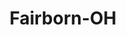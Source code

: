 ---
title: Fairborn-OH
slug: fairborn-oh
f_state:
- cms/state/ohio.md
f_locations:
- cms/payday-loan/cashland-9265.md
- cms/payday-loan/cashland-9329.md
- cms/payday-loan/check-advance-of-ohio-10403.md
- cms/payday-loan/check-exchange-11207.md
- cms/payday-loan/first-america-cash-advance-18279.md
- cms/payday-loan/first-america-cash-advance-18321.md
- cms/payday-loan/first-america-cash-advance-18322.md
- cms/payday-loan/kentucky-check-exchange-20002.md
- cms/payday-loan/money-back-21140.md
- cms/payday-loan/money-back-21142.md
- cms/payday-loan/money-back-inc-21143.md
- cms/payday-loan/national-cash-advance-22588.md
- cms/payday-loan/national-cash-advance-22630.md
- cms/payday-loan/rent-a-center-25889.md
- cms/payday-loan/schear-financial-service-inc-26232.md
updated-on: '2024-05-30T13:41:28.615Z'
created-on: '2024-05-30T13:41:28.615Z'
published-on: '2024-05-30T13:54:32.469Z'
f_city: Fairborn
layout: '[city].html'
tags: city
---